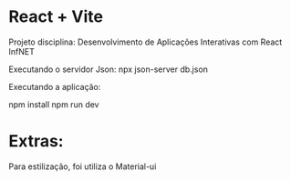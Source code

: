 # React + Vite

Projeto disciplina: Desenvolvimento de Aplicações Interativas com React
InfNET


Executando o servidor Json: 
npx json-server  db.json 

Executando a aplicação: 

npm install 
npm run dev 


# Extras:
Para estilização, foi utiliza o Material-ui
